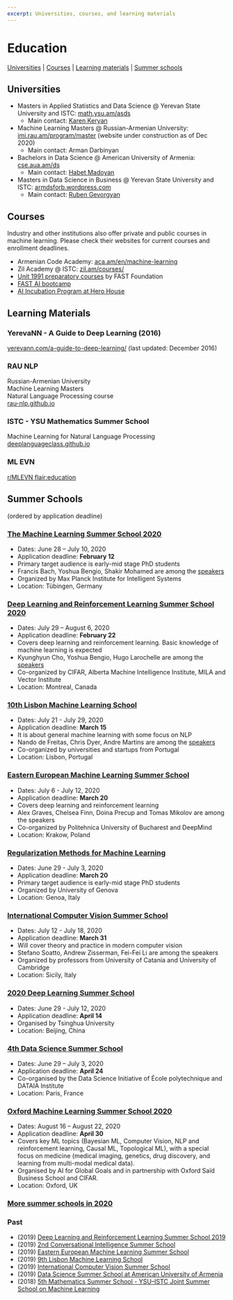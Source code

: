 ```yaml
---
excerpt: Universities, courses, and learning materials
---
```


# Education

[Universities](#universities) \| [Courses](#courses) \| [Learning materials](#learning-materials) \| [Summer schools](#summer-schools)


## Universities

* Masters in Applied Statistics and Data Science @ Yerevan State University and ISTC: [math.ysu.am/asds](https://math.ysu.am/asds)
  * Main contact: [Karen Keryan](https://am.linkedin.com/in/karen-keryan-02476933)
* Machine Learning Masters @ Russian-Armenian University: 
[imi.rau.am/program/master](https://imi.rau.am/program/master) (website under construction as of Dec 2020)
  * Main contact: Arman Darbinyan
* Bachelors in Data Science @ American University of Armenia: [cse.aua.am/ds](https://cse.aua.am/ds/)
  * Main contact: [Habet Madoyan](https://am.linkedin.com/in/habetmadoyanmba)
* Masters in Data Science in Business @ Yerevan State University and ISTC: [armdsforb.wordpress.com](https://armdsforb.wordpress.com/)
  * Main contact: [Ruben Gevorgyan](https://am.linkedin.com/in/ruben-gevorgyan-frm-41444563)

## Courses

Industry and other institutions also offer private and public courses in machine learning. Please check their websites for current courses and enrollment deadlines.

* Armenian Code Academy: [aca.am/en/machine-learning](http://aca.am/en/machine-learning/)
* Zil Academy @ ISTC: [zil.am/courses/](https://zil.am/courses/)
* [Unit 1991 preparatory courses](https://fast.foundation/en/program/842) by FAST Foundation
* [FAST AI bootcamp](https://fast.foundation/en/program/837)
* [AI Incubation Program at Hero House](https://www.herohouse.am/ai-incubator)

## Learning Materials

### YerevaNN - A Guide to Deep Learning (2016)
[yerevann.com/a-guide-to-deep-learning/](http://yerevann.com/a-guide-to-deep-learning/) (last updated: December 2016)

### RAU NLP
Russian-Armenian University  
Machine Learning Masters  
Natural Language Processing course  
[rau-nlp.github.io](https://rau-nlp.github.io/)

### ISTC - YSU Mathematics Summer School
Machine Learning for Natural Language Processing  
[deeplanguageclass.github.io](https://deeplanguageclass.github.io)

### ML EVN
[r/MLEVN flair:education](https://www.reddit.com/r/MLEVN/search?q=flair%3Aeducation&sort=new&restrict_sr=on)


## Summer Schools
(ordered by application deadline)

### [The Machine Learning Summer School 2020](http://mlss.tuebingen.mpg.de/2020/)
* Dates: June 28 – July 10, 2020
* Application deadline: **February 12**
* Primary target audience is early-mid stage PhD students
* Francis Bach, Yoshua Bengio, Shakir Mohamed are among the [speakers](http://mlss.tuebingen.mpg.de/2020/speakers.html) 
* Organized by Max Planck Institute for Intelligent Systems
* Location: Tübingen, Germany

### [Deep Learning and Reinforcement Learning Summer School 2020](https://dlrlsummerschool.ca/)
* Dates: July 29 – August 6, 2020
* Application deadline: **February 22**
* Covers deep learning and reinforcement learning. Basic knowledge of machine learning is expected
* Kyunghyun Cho, Yoshua Bengio, Hugo Larochelle are among the [speakers](https://dlrlsummerschool.ca/confirmed-speakers/) 
* Co-organized by CIFAR, Alberta Machine Intelligence Institute, MILA and Vector Institute
* Location: Montreal, Canada

### [10th Lisbon Machine Learning School](http://lxmls.it.pt/2020/)
* Dates: July 21 - July 29, 2020
* Application deadline: **March 15**
* It is about general machine learning with some focus on NLP
* Nando de Freitas, Chris Dyer, Andre Martins are among the [speakers](http://lxmls.it.pt/2020/?page_id=11)
* Co-organized by universities and startups from Portugal
* Location: Lisbon, Portugal

### [Eastern European Machine Learning Summer School](https://www.eeml.eu/)
* Dates: July 6 - July 12, 2020
* Application deadline: **March 20**
* Covers deep learning and reinforcement learning
* Alex Graves, Chelsea Finn, Doina Precup and Tomas Mikolov are among the speakers
* Co-organized by Politehnica University of Bucharest and DeepMind
* Location: Krakow, Poland

### [Regularization Methods for Machine Learning](http://lcsl.mit.edu/courses/regml/regml2020/)
* Dates: June 29 - July 3, 2020
* Application deadline: **March 20**
* Primary target audience is early-mid stage PhD students
* Organized by University of Genova
* Location: Genoa, Italy

### [International Computer Vision Summer School](https://iplab.dmi.unict.it/icvss2020/)
* Dates: July 12 - July 18, 2020
* Application deadline: **March 31**
* Will cover theory and practice in modern computer vision
* Stefano Soatto, Andrew Zisserman, Fei-Fei Li are among the speakers
* Organized by professors from University of Catania and University of Cambridge
* Location: Sicily, Italy

### [2020 Deep Learning Summer School](http://ss.cs.tsinghua.edu.cn/)
* Dates: June 29 - July 12, 2020
* Application deadline: **April 14**
* Organised by Tsinghua University
* Location: Beijing, China

### [4th Data Science Summer School](https://www.ds3-datascience-polytechnique.fr/)
* Dates: June 29 – July 3, 2020
* Application deadline: **April 24**
* Co-organised by the Data Science Initiative of École polytechnique and DATAIA Institute
* Location: Paris, France

### [Oxford Machine Learning Summer School 2020](https://www.oxfordml.school/)
* Dates: August 16 – August 22, 2020
* Application deadline: **April 30**
* Covers key ML topics (Bayesian ML, Computer Vision, NLP and reinforcement learning, Causal ML, Topological ML), with a special focus on medicine (medical imaging, genetics, drug discovery, and learning from multi-modal medical data).
* Organised by AI for Global Goals and in partnership with Oxford Saïd Business School and CIFAR.
* Location: Oxford, UK

### [More summer schools in 2020](https://thiagoserra.com/2020/01/19/summer-2020-schools-on-algorithms-data-science-machine-learning-networks-optimization-transportation-and-other-relevant-topics-in-operations-research/)

### Past
* (2019) [Deep Learning and Reinforcement Learning Summer School 2019](https://dlrlsummerschool.ca/)
* (2019) [2nd Conversational Intelligence Summer School](http://ciss.deephack.me/)
* (2019) [Eastern European Machine Learning Summer School](https://www.eeml.eu/)
* (2019) [9th Lisbon Machine Learning School](http://lxmls.it.pt/2019/)
* (2019) [International Computer Vision Summer School](http://iplab.dmi.unict.it/icvss2019/)
* (2019) [Data Science Summer School at American University of Armenia](https://dssummer.aua.am/)
* (2018) [5th Mathematics Summer School - YSU–ISTC Joint Summer School on Machine Learning](http://mathschool.ysu.am/mss2018/)

